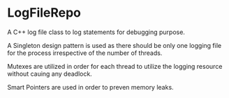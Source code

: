 # LogFileRepo
A C++ log file class to log statements for debugging purpose. 

A Singleton design pattern is used as there should be only one logging file for the process irrespective of the number of threads. 

Mutexes are utilized in order for each thread to utilize the logging resource without cauing any deadlock.

Smart Pointers are used in order to preven memory leaks.